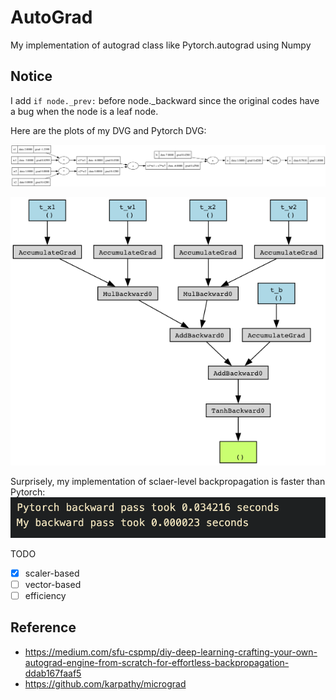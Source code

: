 # AutoGrad

My implementation of autograd class like Pytorch.autograd using Numpy

## Notice

I add `if node._prev:` before node._backward since the original codes have a bug when the node is a leaf node.

Here are the plots of my DVG and Pytorch DVG:

![my_dvg](images/output.svg)

![pytorch_dvg](images/torch_computation_graph.png)

Surprisely, my implementation of sclaer-level backpropagation is faster than Pytorch:
![speed](images/computespeed.png)

TODO

- [X] scaler-based
- [ ] vector-based
- [ ] efficiency

## Reference

- https://medium.com/sfu-cspmp/diy-deep-learning-crafting-your-own-autograd-engine-from-scratch-for-effortless-backpropagation-ddab167faaf5
- https://github.com/karpathy/micrograd

